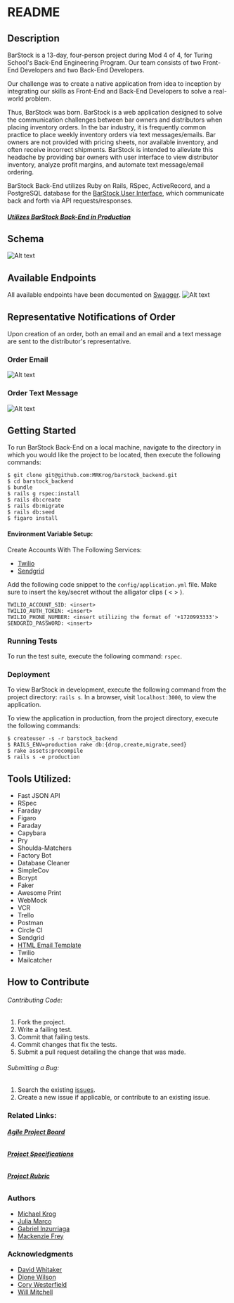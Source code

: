 # README
## Description

BarStock is a 13-day, four-person project during Mod 4 of 4, for Turing School's Back-End Engineering Program. Our team consists of two Front-End Developers and two Back-End Developers.

Our challenge was to create a native application from idea to inception by integrating our skills as Front-End and Back-End Developers to solve a real-world problem.

Thus, BarStock was born. BarStock is a web application designed to solve the communication challenges between bar owners and distributors when placing inventory orders. In the bar industry, it is frequently common practice to place weekly inventory orders via text messages/emails. Bar owners are not provided with pricing sheets, nor available inventory, and often receive incorrect shipments. BarStock is intended to alleviate this headache by providing bar owners with user interface to view distributor inventory, analyze profit margins, and automate text message/email ordering.

BarStock Back-End utilizes Ruby on Rails, RSpec, ActiveRecord, and a PostgreSQL database for the [BarStock User Interface](https://github.com/MRKrog/barstock-ui), which communicate back and forth via API requests/responses.

#### [**_Utilizes BarStock Back-End in Production_**](https://barstock-backend.herokuapp.com)

## Schema
![Alt text](./public/images/schema.png?raw=true "Database Schema")

## Available Endpoints
All available endpoints have been documented on [Swagger](https://app.swaggerhub.com/apis-docs/BarStock/BarStockBackEnd/1.0.0).
![Alt text](./public/images/Swagger_Giphy.gif?raw=true "Endpoint Documentation")

<!-- Add giphy of Front End -->

## Representative Notifications of Order

Upon creation of an order, both an email and an email and a text message are sent to the distributor's representative.

### Order Email
![Alt text](./public/images/email.gif?raw=true "Order Email")

### Order Text Message
![Alt text](./public/images/text_message.jpg?raw=true "Order Text Message")

## Getting Started

To run BarStock Back-End on a local machine, navigate to the directory in which you would like the project to be located, then execute the following commands:

```
$ git clone git@github.com:MRKrog/barstock_backend.git
$ cd barstock_backend
$ bundle
$ rails g rspec:install
$ rails db:create
$ rails db:migrate
$ rails db:seed
$ figaro install
```

#### Environment Variable Setup:

 Create Accounts With The Following Services:
* [Twilio](https://www.twilio.com/)
* [Sendgrid](https://app.sendgrid.com)

Add the following code snippet to the `config/application.yml` file. Make sure to insert the key/secret without the alligator clips ( < > ).
```
TWILIO_ACCOUNT_SID: <insert>
TWILIO_AUTH_TOKEN: <insert>
TWILIO_PHONE_NUMBER: <insert utilizing the format of '+1720993333'>
SENDGRID_PASSWORD: <insert>
```

### Running Tests

To run the test suite, execute the following command:
`rspec`.

### Deployment

To view BarStock in development, execute the following command from the project directory: `rails s`. In a browser, visit `localhost:3000`, to view the application.

To view the application in production, from the project directory, execute the following commands:

```
$ createuser -s -r barstock_backend
$ RAILS_ENV=production rake db:{drop,create,migrate,seed}
$ rake assets:precompile
$ rails s -e production
```

## Tools Utilized:
* Fast JSON API
* RSpec
* Faraday
* Figaro
* Faraday
* Capybara
* Pry
* Shoulda-Matchers
* Factory Bot
* Database Cleaner
* SimpleCov
* Bcrypt
* Faker
* Awesome Print
* WebMock
* VCR
* Trello
* Postman
* Circle CI
* Sendgrid
* [HTML Email Template](https://github.com/sendgrid/email-templates/blob/master/dynamic-templates/receipt/receipt.html)
* Twilio
* Mailcatcher

<!--  ## Known Issues
INSERT KNOWN ISSUES HERE -->

## How to Contribute

###### Contributing Code:
1. Fork the project.
2. Write a failing test.
3. Commit that failing tests.
4. Commit changes that fix the tests.
4. Submit a pull request detailing the change that was made.

###### Submitting a Bug:
1. Search the existing [issues](https://github.com/nagerz/quantified_self/issues).
2. Create a new issue if applicable, or contribute to an existing issue.

### Related Links:
###### [**_Agile Project Board_**](https://trello.com/b/jD2vXUGS/barstock)
###### [**_Project Specifications_**](http://backend.turing.io/module4/projects/cross_pollination/cross_pollination_spec)
###### [**_Project Rubric_**](http://backend.turing.io/module4/projects/cross_pollination/cross_pollination_rubric)

### Authors
* [Michael Krog](https://github.com/MRKrog)
* [Julia Marco](https://github.com/juliamarco)
* [Gabriel Inzurriaga](https://github.com/Inzurriaga)
* [Mackenzie Frey](https://github.com/Mackenzie-Frey)

### Acknowledgments
* [David Whitaker](https://github.com/damwhit)
* [Dione Wilson](https://github.com/dionew1)
* [Cory Westerfield](https://github.com/corywest)
* [Will Mitchell](https://github.com/wvmitchell)
